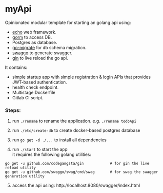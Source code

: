 # myApi

Opinionated modular template for starting an golang api using:
* [echo](https://echo.labstack.com/) web framework.
* [gorm](http://gorm.io) to access DB.
* Postgres as database.
* [go-migrate](https://github.com/golang-migrate/migrate) for db schema migration.
* [swaggo](https://github.com/swaggo/swag) to generate swagger.
* [gin](https://github.com/codegangsta/gin) to live reload the go api.


It contains:
* simple startup app with simple registration & login APIs that provides JWT-based authentication. 
* health check endpoint.
* Multistage Dockerfile
* Gitlab CI script.

### Steps:

1. run `./rename` to rename the application. e.g. `./rename todoApi`

2. run `./etc/create-db` to create docker-based postgres database

3. run `go get -d ./...` to install all dependencies

4. run `./start` to start the app   
it requires the following golang utilities:
```
go get -u github.com/codegangsta/gin			# for gin the live reload utility
go get -u github.com/swaggo/swag/cmd/swag		# for swag the swagger generation utility

```
5. access the api using: http://localhost:8080/swagger/index.html
